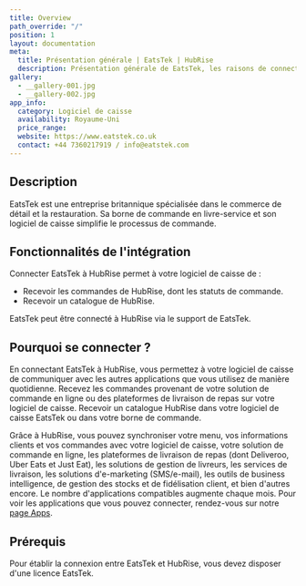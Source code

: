 ```yaml
---
title: Overview
path_override: "/"
position: 1
layout: documentation
meta:
  title: Présentation générale | EatsTek | HubRise
  description: Présentation générale de EatsTek, les raisons de connecter EatsTek à HubRise et fonctionnalités de l'intégration avec HubRise. Synchronisez les données entre votre logiciel de caisse et vos autres applications.
gallery:
  - __gallery-001.jpg
  - __gallery-002.jpg
app_info:
  category: Logiciel de caisse
  availability: Royaume-Uni
  price_range:
  website: https://www.eatstek.co.uk
  contact: +44 7360217919 / info@eatstek.com
---
```


## Description

EatsTek est une entreprise britannique spécialisée dans le commerce de détail et la restauration. Sa borne de commande en livre-service et son logiciel de caisse simplifie le processus de commande.

## Fonctionnalités de l'intégration

Connecter EatsTek à HubRise permet à votre logiciel de caisse de :

- Recevoir les commandes de HubRise, dont les statuts de commande.
- Recevoir un catalogue de HubRise.

EatsTek peut être connecté à HubRise via le support de EatsTek.

## Pourquoi se connecter ?

En connectant EatsTek à HubRise, vous permettez à votre logiciel de caisse de communiquer avec les autres applications que vous utilisez de manière quotidienne. Recevez les commandes provenant de votre solution de commande en ligne ou des plateformes de livraison de repas sur votre logiciel de caisse. Recevoir un catalogue HubRise dans votre logiciel de caisse EatsTek ou dans votre borne de commande.

Grâce à HubRise, vous pouvez synchroniser votre menu, vos informations clients et vos commandes avec votre logiciel de caisse, votre solution de commande en ligne, les plateformes de livraison de repas (dont Deliveroo, Uber Eats et Just Eat), les solutions de gestion de livreurs, les services de livraison, les solutions d'e-marketing (SMS/e-mail), les outils de business intelligence, de gestion des stocks et de fidélisation client, et bien d'autres encore. Le nombre d'applications compatibles augmente chaque mois. Pour voir les applications que vous pouvez connecter, rendez-vous sur notre [page Apps](/apps).

## Prérequis

Pour établir la connexion entre EatsTek et HubRise, vous devez disposer d'une licence EatsTek.
